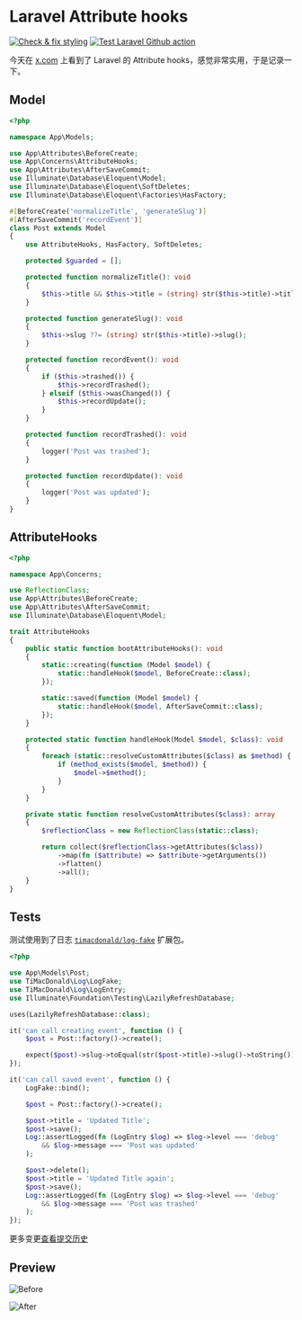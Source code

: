 # Laravel Attribute hooks

[![Check & fix styling](https://github.com/curder/laravel-attribute-hooks/actions/workflows/pint.yml/badge.svg?branch=master)](https://github.com/curder/laravel-attribute-hooks/actions/workflows/pint.yml)
[![Test Laravel Github action](https://github.com/curder/laravel-attribute-hooks/actions/workflows/run-test.yml/badge.svg?branch=master)](https://github.com/curder/laravel-attribute-hooks/actions/workflows/run-test.yml)

今天在 [x.com](https://x.com/tonysmdev/status/1815576767014338561) 上看到了 Laravel 的 Attribute hooks，感觉非常实用，于是记录一下。

## Model

```php
<?php

namespace App\Models;

use App\Attributes\BeforeCreate;
use App\Concerns\AttributeHooks;
use App\Attributes\AfterSaveCommit;
use Illuminate\Database\Eloquent\Model;
use Illuminate\Database\Eloquent\SoftDeletes;
use Illuminate\Database\Eloquent\Factories\HasFactory;

#[BeforeCreate('normalizeTitle', 'generateSlug')]
#[AfterSaveCommit('recordEvent')]
class Post extends Model
{
    use AttributeHooks, HasFactory, SoftDeletes;

    protected $guarded = [];

    protected function normalizeTitle(): void
    {
        $this->title && $this->title = (string) str($this->title)->title();
    }

    protected function generateSlug(): void
    {
        $this->slug ??= (string) str($this->title)->slug();
    }

    protected function recordEvent(): void
    {
        if ($this->trashed()) {
            $this->recordTrashed();
        } elseif ($this->wasChanged()) {
            $this->recordUpdate();
        }
    }

    protected function recordTrashed(): void
    {
        logger('Post was trashed');
    }

    protected function recordUpdate(): void
    {
        logger('Post was updated');
    }
}
```

## AttributeHooks

```php
<?php

namespace App\Concerns;

use ReflectionClass;
use App\Attributes\BeforeCreate;
use App\Attributes\AfterSaveCommit;
use Illuminate\Database\Eloquent\Model;

trait AttributeHooks
{
    public static function bootAttributeHooks(): void
    {
        static::creating(function (Model $model) {
            static::handleHook($model, BeforeCreate::class);
        });

        static::saved(function (Model $model) {
            static::handleHook($model, AfterSaveCommit::class);
        });
    }

    protected static function handleHook(Model $model, $class): void
    {
        foreach (static::resolveCustomAttributes($class) as $method) {
            if (method_exists($model, $method)) {
                $model->$method();
            }
        }
    }

    private static function resolveCustomAttributes($class): array
    {
        $reflectionClass = new ReflectionClass(static::class);

        return collect($reflectionClass->getAttributes($class))
            ->map(fn ($attribute) => $attribute->getArguments())
            ->flatten()
            ->all();
    }
}
```

## Tests

测试使用到了日志 [`timacdonald/log-fake`](https://github.com/timacdonald/log-fake) 扩展包。

```php
<?php

use App\Models\Post;
use TiMacDonald\Log\LogFake;
use TiMacDonald\Log\LogEntry;
use Illuminate\Foundation\Testing\LazilyRefreshDatabase;

uses(LazilyRefreshDatabase::class);

it('can call creating event', function () {
    $post = Post::factory()->create();

    expect($post)->slug->toEqual(str($post->title)->slug()->toString());
});

it('can call saved event', function () {
    LogFake::bind();

    $post = Post::factory()->create();

    $post->title = 'Updated Title';
    $post->save();
    Log::assertLogged(fn (LogEntry $log) => $log->level === 'debug'
        && $log->message === 'Post was updated'
    );

    $post->delete();
    $post->title = 'Updated Title again';
    $post->save();
    Log::assertLogged(fn (LogEntry $log) => $log->level === 'debug'
        && $log->message === 'Post was trashed'
    );
});
```

更多变更[查看提交历史](https://github.com/curder/laravel-attribute-hooks/commit/b3b361d7316fd1b9553700f35d8a571c7a007950)

## Preview

![Before](https://github.com/user-attachments/assets/0a8033bd-c9dd-43f6-b531-d5236d34c6b3)

![After](https://github.com/user-attachments/assets/2f9be5d0-c7f3-4d6a-a85b-9f9586fbae9d)

